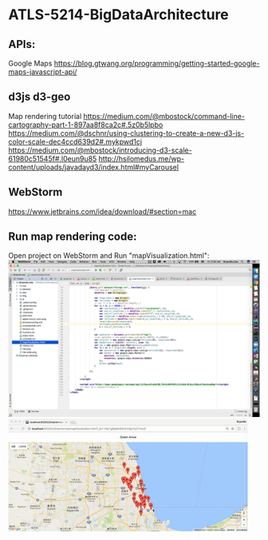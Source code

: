 # ATLS-5214-BigDataArchitecture
## APIs:
Google Maps
https://blog.gtwang.org/programming/getting-started-google-maps-javascript-api/
## d3js d3-geo
Map rendering tutorial
https://medium.com/@mbostock/command-line-cartography-part-1-897aa8f8ca2c#.5z0b5lpbo
https://medium.com/@dschnr/using-clustering-to-create-a-new-d3-js-color-scale-dec4ccd639d2#.mykpwd1cj
https://medium.com/@mbostock/introducing-d3-scale-61980c51545f#.l0eun9u85
http://hsilomedus.me/wp-content/uploads/javadayd3/index.html#myCarousel

## WebStorm
https://www.jetbrains.com/idea/download/#section=mac

## Run map rendering code:
Open project on WebStorm and Run "mapVisualization.html":
![](img/1.png)
![](img/demo1.gif)
